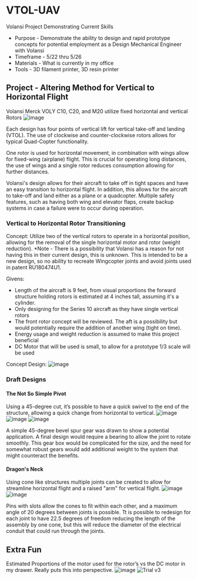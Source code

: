 # VTOL-UAV
Volansi Project Demonstrating Current Skills
* Purpose - Demonstrate the ability to design and rapid prototype concepts for potential employment as a Design Mechanical Engineer with Volansi
* Timeframe - 5/22 thru 5/26
* Materials - What is currently in my office
* Tools - 3D filament printer, 3D resin printer 

## Project - Altering Method for Vertical to Horizontal Flight
Volansi Merck VOLY C10, C20, and M20 utilize fixed horizontal and vertical Rotors
![image](https://user-images.githubusercontent.com/73624921/119247533-28656700-bb3f-11eb-8cd7-1ffc272eb71e.png)

Each design has four points of vertical lift for vertical take-off and landing (VTOL). The use of clockwise and counter-clockwise rotors allows for typical Quad-Copter functionality.

One rotor is used for horizontal movement, in combination with wings allow for fixed-wing (airplane) flight. This is crucial for operating long distances, the use of wings and a single rotor reduces consumption allowing for further distances.

Volansi's design allows for their aircraft to take off in tight spaces and have an easy transition to horizontal flight. In addition, this allows for the aircraft to take-off and land either as a plane or a quadcopter. Multiple safety features, such as having both wing and elevator flaps, create backup systems in case a failure were to occur during operation.

### Vertical to Horizontal Rotor Transitioning
Concept: Utilize two of the vertical rotors to operate in a horizontal position, allowing for the removal of the single horizontal motor and rotor (weight reduction).
*Note - There is a possibility that Volansi has a reason for not having this in their current design, this is unknown. This is intended to be a new design, so no ability to recreate Wingcopter joints and avoid joints used in patent RU180474U1.

Givens:
* Length of the aircraft is 9 feet, from visual proportions the forward structure holding rotors is estimated at 4 inches tall, assuming it's a cylinder. 
* Only designing for the Series 10 aircraft as they have single vertical rotors
* The front rotor concept will be reviewed. The aft is a possibility but would potentially require the addition of another wing (tight on time). 
* Energy usage and weight reduction is assumed to make this project beneficial
* DC Motor that will be used is small, to allow for a prototype 1/3 scale will be used

Concept Design:
![image](https://user-images.githubusercontent.com/73624921/119249481-b21c3100-bb4d-11eb-9d15-9e66aa1be0e7.png)

### Draft Designs
#### The Not So Simple Pivot
Using a 45-degree cut, it’s possible to have a quick swivel to the end of the structure, allowing a quick change from horizontal to vertical. 
![image](https://user-images.githubusercontent.com/73624921/119436889-e4569b80-bcd1-11eb-819d-98846d92e0da.png)
![image](https://user-images.githubusercontent.com/73624921/119436942-f89a9880-bcd1-11eb-8799-28710e5401ef.png)
![image](https://user-images.githubusercontent.com/73624921/119443439-7b295500-bcde-11eb-8dce-61ad08ced811.png)

A simple 45-degree bevel spur gear was drawn to show a potential application. A final design would require a bearing to allow the joint to rotate smoothly. This gear box would be complicated for the size, and the need for somewhat robust gears would add additional weight to the system that might counteract the benefits. 


#### Dragon's Neck
Using cone like structures multiple joints can be created to allow for streamline horizontal flight and a raised "arm" for vertical flight. 
![image](https://user-images.githubusercontent.com/73624921/119436765-af4a4900-bcd1-11eb-8c0a-9c6f884de53c.png)
![image](https://user-images.githubusercontent.com/73624921/119436814-c5580980-bcd1-11eb-9900-28f8881d84fb.png)

Pins with slots allow the cones to fit within each other, and a maximum angle of 20 degrees between joints is possible. Tt is possible to redesign for each joint to have 22.5 degrees of freedom reducing the length of the assembly by one cone, but this will reduce the diameter of the electrical conduit that could run through the joints. 





## Extra Fun

Estimated Proportions of the motor used for the rotor’s vs the DC motor in my drawer. Really puts this into perspective.
![image](https://user-images.githubusercontent.com/73624921/119249739-d973fd80-bb4f-11eb-8147-8f61fc0968c2.png)
![Trial v3](https://user-images.githubusercontent.com/73624921/119272906-39ed5400-bbbd-11eb-8e0d-3053f4c89b82.gif)


